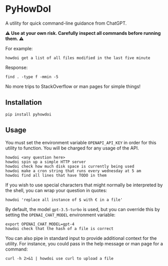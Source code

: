 # PyHowDoI

A utility for quick command-line guidance from ChatGPT.

**⚠️ Use at your own risk. Carefully inspect all commands before running them. ⚠️**

For example:

```
howdoi get a list of all files modified in the last five minute
```

Response:

```
find . -type f -mmin -5
```

No more trips to StackOverflow or man pages for simple things!

## Installation

```
pip install pyhowdoi
```

## Usage

You must set the environment variable `OPENAPI_API_KEY` in order for this utility
to function. You will be charged for any usage of the API.

```
howdoi <any question here>
howdoi spin up a simple HTTP server
howdoi check how much disk space is currently being used
howdoi make a cron string that runs every wednesday at 5 am
howdoi find all lines that have TODO in them
```

If you wish to use special characters that might normally be interpreted by the
shell, you can wrap your question in quotes:

```
howdoi 'replace all instance of $ with € in a file'
```

By default, the model `gpt-3.5-turbo` is used, but you can override this by
setting the `OPENAI_CHAT_MODEL` environment variable:

```
export OPENAI_CHAT_MODEL=gpt-4
howdoi check that the hash of a file is correct
```

You can also pipe in standard input to provide additional context for the utility.
For instance, you could pass in the help message or man page for a command:

```
curl -h 2>&1 | howdoi use curl to upload a file
```
